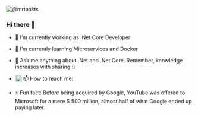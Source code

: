
![@mrtaakts](https://user-images.githubusercontent.com/57454282/122684218-d03c8600-d20c-11eb-9dd8-c7a75dcdfed5.png)

### Hi there 👋

<!--
**mrtaakts/mrtaakts** is a ✨ _special_ ✨ repository because its `README.md` (this file) appears on your GitHub profile.

Here are some ideas to get you started:
- 😄 Pronouns: ...
-->
- 🔭 I’m currently working as .Net Core Developer
- 🌱 I’m currently learning Microservices and Docker
- 💬 Ask me anything about .Net and .Net Core. Remember, knowledge increases with sharing :) 
- 📫 How to reach me: 
<a href='https://www.linkedin.com/in/mert-aktas/'><img align='left' alt="linkedin" src="https://raw.githubusercontent.com/rahul-jha98/rahul-jha98/561d474902b59c7429ec22bb73e225696c27b202/assets/linkedin.svg" height='18px'/></a>

- ⚡ Fun fact: Before being acquired by Google, YouTube was offered to Microsoft for a mere $ 500 million, almost half of what Google ended up paying later.


